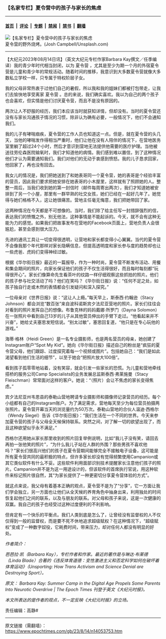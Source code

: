 ### 【名家专栏】夏令营中的孩子与家长的焦虑

---

#### [首页](../../../..?n14053753) &nbsp;|&nbsp; [评论](../../../../../epoch-comment?n14053753) &nbsp;|&nbsp; [专题](../../../../../epoch-special?n14053753) &nbsp;|&nbsp; [禁闻](../../../../../epoch-news?n14053753) &nbsp;|&nbsp; [禁书](../../../../../books?n14053753) &nbsp;|&nbsp; [翻墙](https://github.com/gfw-breaker/nogfw/blob/master/README.md?n14053753)


<div><img alt="【名家专栏】夏令营中的孩子与家长的焦虑" class="attachment-djy_600_400 size-djy_600_400 wp-post-image" src="https://i.epochtimes.com/assets/uploads/2023/08/id14053758-josh-campbell-UbbjVyibFuc-unsplash-870x522-600x400.jpg"/>
<div class="caption">
 夏令营的野外烧烤。(Josh Campbell/Unsplash.com)
</div></div><hr/><div class="post_content" id="artbody" itemprop="articleBody">
 <!-- article content begin -->
 <p>
  【大纪元2023年08月14日讯】（英文大纪元专栏作家Barbara Kay撰文／任季编译）我的青少年时代相当封闭，以为
  <ok href="https://www.epochtimes.com/gb/tag/%E5%A4%8F%E4%BB%A4%E8%90%A5.html">
   夏令营
  </ok>
  ，尤其是至少为期一个月的外宿夏令营是儿童和青少年的常规活动。随着时间的推移，我意识到大多数夏令营就像大多数私立学校一样，只专属于特权阶层子女。
 </p>
 <p>
  我的父母非常热衷于过他们自己的暑假，所以我和我的姐妹们都被打包带走，让我们去愉快地享受离家
  <ok href="https://www.epochtimes.com/gb/tag/%E5%A4%8F%E4%BB%A4%E8%90%A5.html">
   夏令营
  </ok>
  。总的来说，我们确实喜欢。我以为自己的两个孩子也会喜欢，但实情是他们讨厌夏令营，而且不是没有原因的。
 </p>
 <p>
  两次让人不舒服的经历，我们本应该当时就获知详情，但却没有。当时的夏令营还没有与家长沟通孩子情况的习惯，除非认为确有必要，一般情况下，他们不会通知我们。
 </p>
 <p>
  我的儿子有哮喘痼疾，夏令营的工作人员也知道这一点。但是，就在夏令营的头几天，当他的哮喘发作得相当严重时，他们让他在没有人陪伴的情况下，在营地医务室里躺了超过24个小时，然后才意识到营地无法提供他需要的医疗护理。当他被送往劳伦森医院输氧时，我们才知道他的病情。我们感到难以置信，到了这种情况他们才认为需要通知我们。我们对他们的无动于衷感到愤怒。我的儿子恳求回家，他回家了，再也没有回去。
 </p>
 <p>
  我女儿的情况是，我们把她送到了和她表哥同一个夏令营，她的表哥是个经验丰富的营员，因此我们要求把她安排在她表哥的小木屋里，这样就有了照顾她的人。整整一周后，当我们收到她的第一封信时（邮件每周寄出两次），我们才知道她被安排到了另一个小屋，那里有一群早熟的社交女孩，她们已经在一起好几年了。她觉得与她们格格不入，这让她很痛苦。营地主任毫无悔意，我们把她带回了家。
 </p>
 <p>
  这两种情况在今天都是不可想像的。当时，我们除了给主任写一封措辞强烈的信，表达我们的愤慨之外，别无他法，这种事情是不能起诉的。今天，就不会有这种无能为力的感觉。如果我们把故事发布在营地的Facebook页面上，营地负责人会很尴尬，甚至会感到很大压力。
 </p>
 <p>
  先进的通讯工具让一切变得很透明，让营地和家长都变得小心翼翼。当代的夏令营不会像我那个年代那样对家长隐瞒信息，但提高透明度和家长参与度的趋势却也让一些虎爸、虎妈们变得神经过敏。
 </p>
 <p>
  根据《华尔街日报》最近的一篇报导，作为一种时尚，夏令营不断发布活动、用餐和集会期间的照片，向家长保证他们的孩子不仅生活得很好，而且每时每刻都“玩得很开心”。家长们像算命先生看茶叶的纹路一样仔细观察这些抓拍的照片。他们的孩子参与社交活动了吗？他们在笑吗？《华尔街日报》说：“任何不足之处，如孩子独自行走或木然的表情都会引发疑问和深入探究。”
 </p>
 <p>
  一位母亲对《世界日报》说：“这让人上瘾。”每天早上，斯泰西‧约翰逊（Stacy Johnson）都会浏览“数百张”来自波科诺斯宾夕法尼亚营地的照片。家长们往往会对看到的照片发挥自己的想像。布鲁克林的妈妈戴娜‧所罗门（Dayna Solomon）在一张照片中看到自己13岁的儿子从其他营员伸出的手臂下走过。“他看起来并不兴奋”，她给丈夫塞思发短信说。“别太过敏”，塞思回复道，“他只是在专心玩他的游戏。”
 </p>
 <p>
  海蒂‧格林（Heidi Green）是一名专业摄影师，也是两名营员的母亲，她创建了Instagram账户“Spot My Kid”。她向《华尔街日报》描述自己的粉丝是“疯狂的夏令营父母，他们跟踪、过度探究着每一个视频或图片”。包括她自己：“我们是如此渴望看到他们生活的细节”，以至于她会“把照片放大100倍”。
 </p>
 <p>
  看到孩子孤零零地站着，没有笑容，就会引发一些家长的恐慌。为儿童和营地牵线搭桥的服务公司Camp Specialists的业务发展总监斯泰西‧弗莱施曼（Stacy Fleischman）常常面对这样的客户。她说：“（照片）会让不焦虑的家长变得焦虑。”
 </p>
 <p>
  宾夕法尼亚州韦恩县的泰勒山营地聘请专业摄影师和摄像师记录营员的经历。每个小组都有自己的Instagram账户。为了满足需求，营地每天至少为每位营员拍摄两张照片。夏令营开幕当天的浏览量约为50万次。泰勒山营地的合伙人温迪‧西格尔（Wendy Siegel）告诉《华尔街日报》：“我们生活在一个不同的世界。今天来参加夏令营的孩子与父母全天候保持联系。突然之间，对了解一切的欲望出现了，而且这种欲望似乎永不满足。”
 </p>
 <p>
  西格尔还用她从家长那里收到的照片回复举例说明，比如“我儿子没有笑，请回去再拍一张他笑的照片”，“为什么我儿子站在人群的外围？那些男孩不喜欢他吗？”家长们很高兴他们的孩子在夏令营期间能够完全不接触电子设备，这可能是所有夏令营共同的最积极的特点，但许多家长却没有觉得频繁使用Campanion或其它类似软件有什么不妥。这些软件利用面部识别技术提醒家长注意他们孩子的照片。Campanion并不是为这一用途设计的，但该软件的首席执行官说，用这种软件来标记照片很自然，其“为家长提供了一种更密切分享夏令营体验的方式”。
 </p>
 <p>
  就这点来说，我父母有着基本正确的观点，夏令营不是为了“分享”，它一方面让我们学会独立，另一方面也让他们从全天候的养育角色中抽身出来，利用独处的时间恢复起他们之间的联系，以及与朋友的联系。对父母和孩子来说，这是一次健康的双赢。我自己的孩子也经受过这种过度便利的不利影响。
 </p>
 <p>
  但肯定有一个快乐的平衡点。我们人类到底是怎么了，让曾经没有监督权的人不仅仅得到一般的监督权，而是要不死不休地追求超级赋权？在这种情况下，“超级赋权”变成了一种数字奴役，它耗费时间，带来压力，却对任何人都没有明显的好处。
 </p>
 <p>
  <em>
   作者简介：
  </em>
 </p>
 <p>
  <em>
   芭芭拉‧凯（Barbara Kay），专栏作者和作家。最近的著作是与琳达‧布莱德（Linda Blade）合著的《违反体育道德：变性激进主义和否定科学如何在破坏着体育运动》（Unsporting: How Trans Activism and Science Denial are Destroying Sport）。
  </em>
 </p>
 <p>
  <em>
   原文：
   <ok href="https://www.theepochtimes.com/opinion/barbara-kay-summer-camp-in-the-digital-age-propels-some-parents-into-neurotic-overdrive-5448464">
    Barbara Kay: Summer Camp in the Digital Age Propels Some Parents Into Neurotic Overdrive | The Epoch Times
   </ok>
   刊登于英文《大纪元时报》。
  </em>
 </p>
 <p>
  <em>
   本文所表达的是作者的观点，不一定反映《大纪元时报》的立场。
  </em>
 </p>
 <p>
  责任编辑：高静#
 </p>
 <!-- article content end -->
 <div id="below_article_ad">
 </div>
</div>


---

原文链接（需翻墙）：https://www.epochtimes.com/gb/23/8/14/n14053753.htm